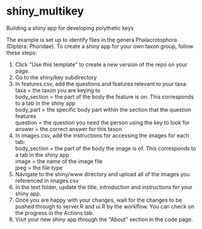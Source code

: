 # shiny_multikey
Building a shiny app for developing polythetic keys

The example is set up to identify flies in the genera Phalacrotophora (Diptera: Phoridae). To create a shiny app for your own taxon group, follow these steps:

1) Click "Use this template" to create a new version of the repo on your page.
2) Go to the shiny/key subdirectory 
3) In features.csv, add the questions and features relevant to your taxa:\
   taxa = the taxon you are keying to\
   body_section = the part of the body the feature is on. This corresponds to a tab in the shiny app\
   body_part = the specific body part within the section that the question features\
   question = the question you need the person using the key to look for\
   answer = the correct answer for this taxon
4) In images.csv, add the instructions for accessing the images for each tab:\
   body_section = the part of the body the image is of. This corresponds to a tab in the shiny app\
   image = the name of the image file\
   jpeg = the file type
5) Navigate to the shiny/www directory and upload all of the images you referenced in images.csv
6) In the text folder, update the title, introduction and instructions for your shiny app.
7) Once you are happy with your changes, wait for the changes to be pushed through to server.R and ui.R by the workflow. You can check on the progress in the Actions tab.
8) Visit your new shiny app through the "About" section in the code page.

